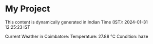 # My Project

This content is dynamically generated in Indian Time (IST): 2024-01-31 12:25:23 IST


Current Weather in Coimbatore:
Temperature: 27.88 °C
Condition: haze
